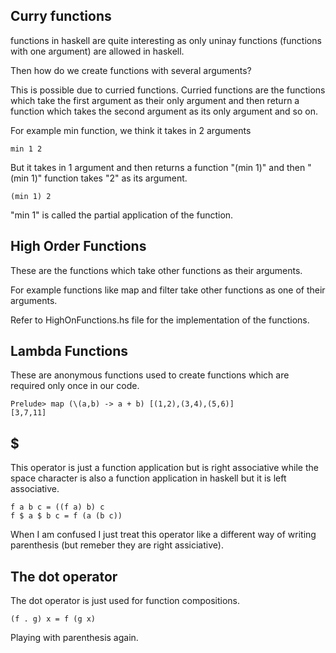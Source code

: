 ## Curry functions

functions in haskell are quite interesting as only uninay functions (functions with one argument) are allowed in haskell.

Then how do we create functions with several arguments?

This is possible due to curried functions. 
Curried functions are the functions which take the first argument as their only argument and then return a function which takes the second argument as its only argument and so on.

For example min function, we think it takes in 2 arguments 
```
min 1 2
```
But it takes in 1 argument and then returns a function "(min 1)" and then "(min 1)" function takes "2" as its argument.
```
(min 1) 2
```
"min 1" is called the partial application of the function.

## High Order Functions

These are the functions which take other functions as their arguments. 

For example functions like map and filter take other functions as one of their arguments.

Refer to HighOnFunctions.hs file for the implementation of the functions.

## Lambda Functions

These are anonymous functions used to create functions which are required only once in our code.
```
Prelude> map (\(a,b) -> a + b) [(1,2),(3,4),(5,6)]  
[3,7,11]
```
## $
This operator is just a function application but is right associative while the space character is also a function application in haskell but it is left associative.
```
f a b c = ((f a) b) c
f $ a $ b c = f (a (b c))
```
When I am confused I just treat this operator like a different way of writing parenthesis (but remeber they are right assiciative).

## The dot operator 
The dot operator is just used for function compositions.
```
(f . g) x = f (g x)
```
Playing with parenthesis again.
